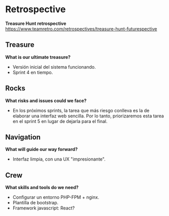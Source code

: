 # Retrospective

**Treasure Hunt retrospective**
https://www.teamretro.com/retrospectives/treasure-hunt-futurespective

## Treasure

**What is our ultimate treasure?**

* Versión inicial del sistema funcionando.
* Sprint 4 en tiempo.

## Rocks

**What risks and issues could we face?**

* En los próximos sprints, la tarea que más riesgo conlleva es la de elaborar una interfaz web sencilla. Por lo tanto,
  priorizaremos esta tarea en el sprint 5 en lugar de dejarla para el final.

## Navigation

**What will guide our way forward?**

* Interfaz limpia, con una UX "impresionante".

## Crew

**What skills and tools do we need?**

* Configurar un entorno PHP-FPM + nginx.
* Plantilla de bootstrap.
* Framework javascript: React?
